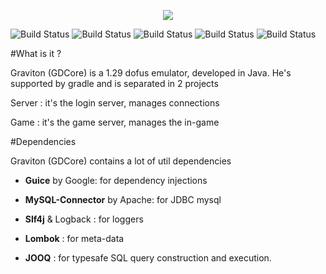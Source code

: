 <p align="center"><IMG SRC="https://i.gyazo.com/760ac25569c32430a3d1817a77e0fd6e.png"></p>

![Build Status](https://img.shields.io/badge/Jooq-3.8.5-yellow.svg?style=flat)
![Build Status](https://img.shields.io/badge/Guice-4.1.0-blue.svg?style=flat)
![Build Status](https://img.shields.io/badge/MySql-6.0.5-green.svg?style=flat)
![Build Status](https://img.shields.io/badge/Slf4j-1.7.21-black.svg?style=flat)
![Build Status](https://img.shields.io/badge/Hikari-CP-2.5.1-red.svg?style=flat)

#What is it ?

Graviton (GDCore) is a 1.29 dofus emulator, developed in Java. He's supported by gradle and is separated in 2 projects

Server : it's the login server, manages connections

Game   : it's the game server, manages the in-game

#Dependencies

Graviton (GDCore)  contains a lot of util dependencies

- <b>Guice</b> by Google: for dependency injections

- <b>MySQL-Connector</b> by Apache: for JDBC mysql

- <b>Slf4j</b> & Logback : for loggers

- <b>Lombok</b> : for meta-data

- <b>JOOQ</b> : for typesafe SQL query construction and execution.

